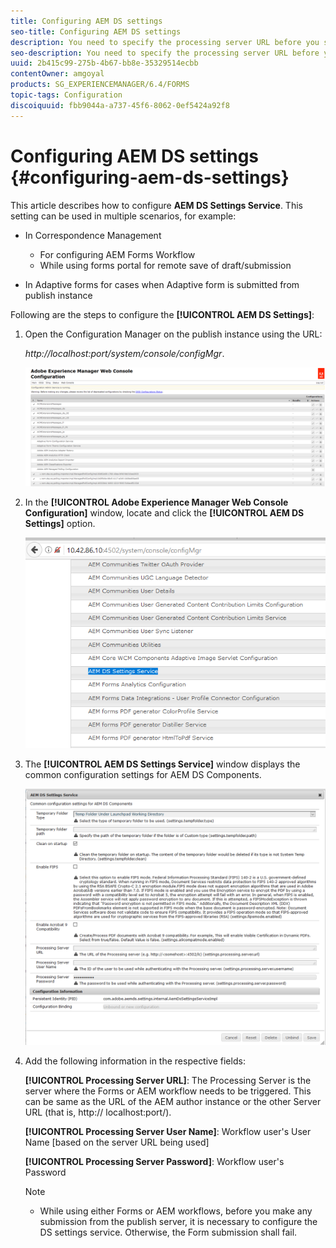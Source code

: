 ```yaml
---
title: Configuring AEM DS settings
seo-title: Configuring AEM DS settings
description: You need to specify the processing server URL before you submit a form.
seo-description: You need to specify the processing server URL before you submit a form.
uuid: 2b415c99-275b-4b67-bb8e-35329514ecbb
contentOwner: amgoyal
products: SG_EXPERIENCEMANAGER/6.4/FORMS
topic-tags: Configuration
discoiquuid: fbb9044a-a737-45f6-8062-0ef5424a92f8
---
```


# Configuring AEM DS settings {#configuring-aem-ds-settings}

This article describes how to configure **AEM DS Settings Service**. This setting can be used in multiple scenarios, for example:

* In Correspondence Management

    * For configuring AEM Forms Workflow
    * While using forms portal for remote save of draft/submission

* In Adaptive forms for cases when Adaptive form is submitted from publish instance

Following are the steps to configure the **[!UICONTROL AEM DS Settings]**:

1. Open the Configuration Manager on the publish instance using the URL: 

   *http://localhost:port/system/console/configMgr*.

   ![aem_web_configuration_console](assets/aem_web_configuration_console.png)

1. In the **[!UICONTROL Adobe Experience Manager Web Console Configuration]** window, locate and click the **[!UICONTROL AEM DS Settings]** option.

   ![ds_settings](assets/ds_settings.png)

1. The **[!UICONTROL AEM DS Settings Service]** window displays the common configuration settings for AEM DS Components.

   ![ds_settings_1](assets/ds_settings_1.png)

1. Add the following information in the respective fields:

   **[!UICONTROL **Processing Server URL**]**: The Processing Server is the server where the Forms or AEM workflow needs to be triggered. This can be same as the URL of the AEM author instance or the other Server URL (that is, http:// localhost:port/).

   **[!UICONTROL Processing Server User Name]**: Workflow user's User Name [based on the server URL being used]

   **[!UICONTROL Processing Server Password]**: Workflow user's Password

   >[!NOTE]
   >
   >* While using either Forms or AEM workflows, before you make any submission from the publish server, it is necessary to configure the DS settings service. Otherwise, the Form submission shall fail.
